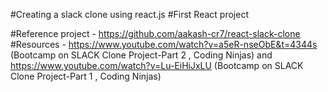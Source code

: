 #Creating a slack clone using react.js
#First React project


#Reference project - https://github.com/aakash-cr7/react-slack-clone
#Resources - https://www.youtube.com/watch?v=a5eR-nseObE&t=4344s  (Bootcamp on SLACK Clone Project-Part 2 , Coding Ninjas) and https://www.youtube.com/watch?v=Lu-EiHiJxLU  (Bootcamp on SLACK Clone Project-Part 1 , Coding Ninjas)
